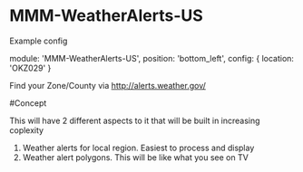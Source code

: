 # MMM-WeatherAlerts-US

Example config

module: 'MMM-WeatherAlerts-US',
	position: 'bottom_left',
    config: {
    	location: 'OKZ029'
	}

Find your Zone/County via http://alerts.weather.gov/

#Concept

This will have 2 different aspects to it that will be built in increasing coplexity

1) Weather alerts for local region. Easiest to process and display
2) Weather alert polygons. This will be like what you see on TV
